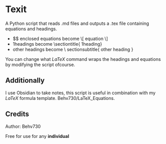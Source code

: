 # Texit
A Python script that reads .md files and outputs a .tex file containing equations and headings.
- $$ enclosed equations become \\[ equation \\]
- 1headings become \\sectiontitle{ 1heading}
- other headings become \\ sectionsubtitle{ other heading }

You can change what $LaTeX$ command wraps the headings and equations by modifying the script ofcourse.

## Additionally
I use Obsidian to take notes,
this script is useful in combination with my $LaTeX$ formula template. Behv730/LaTeX_Equations.

## Credits
Author: Behv730

Free for use for any **individual**